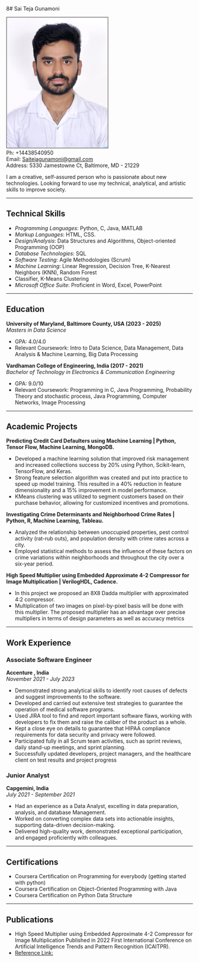 8#  Sai Teja Gunamoni

![ProfilePic](./TejaPic.jpg)  
Ph: +14438540950  
Email: Saitejagunamoni@gmail.com  
Address: 5330 Jamestowne Ct, Baltimore, MD - 21229  


I am a creative, self-assured person who is passionate about new technologies. Looking forward to use my technical, analytical, and artistic skills to improve society.

---
## Technical Skills
- *Programming Languages*: Python, C, Java, MATLAB
- *Markup Languages*: HTML, CSS.
- *Design/Analysis*: Data Structures and Algorithms, Object-oriented Programming (OOP)
- *Database Technologies*: SQL
- *Software Testing*: Agile Methodologies (Scrum)
- *Machine Learning*: Linear Regression, Decision Tree, K-Nearest Neighbors (KNN), Random Forest 
- Classifier, K-Means Clustering
- *Microsoft Office Suite*: Proficient in Word, Excel, PowerPoint
---

## Education
**University of Maryland, Baltimore County, USA  (2023 - 2025)**  
*Masters in Data Science*
- GPA: 4.0/4.0  
- Relevant Coursework: Intro to Data Science, Data Management, Data Analysis & Machine Learning, Big Data Processing

**Vardhaman College of Engineering, India  (2017 - 2021)**  
*Bachelor of Technology in Electronics & Communication Engineering*
- GPA: 9.0/10  
- Relevant Coursework: Programming in C, Java Programming, Probability Theory and stochastic process, Java Programming, Computer Networks, Image Processing
---

## Academic Projects
**Predicting Credit Card Defaulters using Machine Learning | Python, Tensor Flow, Machine Learning, MongoDB.**
- Developed a machine learning solution that improved risk management and increased collections success by 20% using Python, Scikit-learn, TensorFlow, and Keras.
- Strong feature selection algorithm was created and put into practice to speed up model training. This resulted in a 40% reduction in feature dimensionality and a 15% improvement in model performance. 
- KMeans clustering was utilized to segment customers based on their purchase behavior, allowing for customized incentives and promotions.

**Investigating Crime Determinants and Neighborhood Crime Rates | Python, R, Machine Learning, Tableau.**
- Analyzed the relationship between unoccupied properties, pest control activity (rat-rub outs), and  population density with crime rates across a city.
- Employed statistical methods to assess the influence of these factors on crime variations within  neighborhoods and throughout the city over a six-year period.

**High Speed Multiplier using Embedded Approximate 4-2 Compressor for Image Multiplication | VerilogHDL, Cadence.**
- In this project we proposed an 8X8 Dadda multiplier with approximated 4:2 compressor. 
- Multiplication of two images on pixel-by-pixel basis will be done with this multiplier. The proposed multiplier has an advantage over precise multipliers in terms of design parameters as well as accuracy metrics
---

## Work Experience
### Associate Software Engineer  
**Accenture , India**  
*November 2021 - July 2023*  
- Demonstrated strong analytical skills to identify root causes of defects and suggest improvements to the software. 
- Developed and carried out extensive test strategies to guarantee the operation of medical software programs. 
- Used JIRA tool to find and report important software flaws, working with developers to fix them and raise the caliber of the product as a whole. 
- Kept a close eye on details to guarantee that HIPAA compliance requirements for data security and privacy were followed. 
- Participated fully in all Scrum team activities, such as sprint reviews, daily stand-up meetings,  and sprint planning. 
- Successfully updated developers, project managers, and the healthcare client on test results and project progress 

### Junior Analyst  
**Capgemini, India**  
*July 2021 - September 2021*  
- Had an experience as a Data Analyst, excelling in data preparation, analysis, and database Management. 
- Worked on converting complex data sets into actionable insights, supporting data-driven decision-making.
- Delivered high-quality work, demonstrated exceptional participation, and engaged proficiently with colleagues.
---

## Certifications

- Coursera Certification on Programming for everybody (getting started with python)
- Coursera Certification on Object-Oriented Programming with Java
- Coursera Certification on Python Data Structure
---
## Publications
- High Speed Multiplier using Embedded Approximate 4-2 Compressor for Image Multiplication Published in 2022 First International Conference on Artificial Intelligence Trends and Pattern Recognition (ICAITPR).
- [Reference Link: ](./https://ieeexplore.ieee.org/document/9844191)
